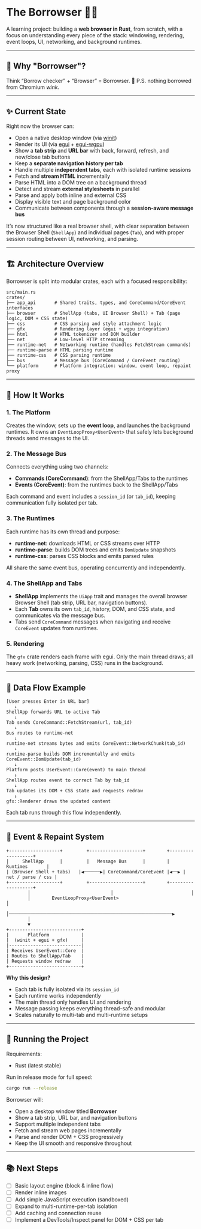 # The Borrowser 🦀🌐

A learning project: building a **web browser in Rust**, from scratch, with a focus on
understanding every piece of the stack: windowing, rendering, event loops, UI, networking, and background runtimes.

---

## 🙋 Why "Borrowser"?

Think “Borrow checker” + “Browser” = Borrowser. 🦀
P.S. nothing borrowed from Chromium *wink*.

---

## ✨ Current State

Right now the browser can:

* Open a native desktop window (via [winit](https://github.com/rust-windowing/winit))
* Render its UI (via [egui](https://github.com/emilk/egui) + [egui-wgpu](https://github.com/emilk/egui/tree/master/crates/egui-wgpu))
* Show a **tab strip** and **URL bar** with back, forward, refresh, and new/close tab buttons
* Keep a **separate navigation history per tab**
* Handle multiple **independent tabs**, each with isolated runtime sessions
* Fetch and **stream HTML** incrementally
* Parse HTML into a DOM tree on a background thread
* Detect and stream **external stylesheets** in parallel
* Parse and apply both inline and external CSS
* Display visible text and page background color
* Communicate between components through a **session-aware message bus**

It’s now structured like a real browser shell, with clear separation between the Browser Shell (`ShellApp`) and individual pages (`Tab`), and with proper session routing between UI, networking, and parsing.

---

## 🏗️ Architecture Overview

Borrowser is split into modular crates, each with a focused responsibility:

```
src/main.rs
crates/
├── app_api       # Shared traits, types, and CoreCommand/CoreEvent interfaces
├── browser       # ShellApp (tabs, UI Browser Shell) + Tab (page logic, DOM + CSS state)
├── css           # CSS parsing and style attachment logic
├── gfx           # Rendering layer (egui + wgpu integration)
├── html          # HTML tokenizer and DOM builder
├── net           # Low-level HTTP streaming
├── runtime-net   # Networking runtime (handles FetchStream commands)
├── runtime-parse # HTML parsing runtime
├── runtime-css   # CSS parsing runtime
├── bus           # Message bus (CoreCommand / CoreEvent routing)
└── platform      # Platform integration: window, event loop, repaint proxy
```

---

## 🧩 How It Works

### 1. The Platform

Creates the window, sets up the **event loop**, and launches the background runtimes.
It owns an `EventLoopProxy<UserEvent>` that safely lets background threads send messages to the UI.

### 2. The Message Bus

Connects everything using two channels:

* **Commands (CoreCommand)**: from the ShellApp/Tabs to the runtimes
* **Events (CoreEvent)**: from the runtimes back to the ShellApp/Tabs

Each command and event includes a `session_id` (or `tab_id`), keeping communication fully isolated per tab.

### 3. The Runtimes

Each runtime has its own thread and purpose:

* **runtime-net**: downloads HTML or CSS streams over HTTP
* **runtime-parse**: builds DOM trees and emits `DomUpdate` snapshots
* **runtime-css**: parses CSS blocks and emits parsed rules

All share the same event bus, operating concurrently and independently.

### 4. The ShellApp and Tabs

* **ShellApp** implements the `UiApp` trait and manages the overall browser Browser Shell (tab strip, URL bar, navigation buttons).
* Each **Tab** owns its own `tab_id`, history, DOM, and CSS state, and communicates via the message bus.
* Tabs send `CoreCommand` messages when navigating and receive `CoreEvent` updates from runtimes.

### 5. Rendering

The `gfx` crate renders each frame with egui.
Only the main thread draws; all heavy work (networking, parsing, CSS) runs in the background.

---

## 🔄 Data Flow Example

```text
[User presses Enter in URL bar]
   ↓
ShellApp forwards URL to active Tab
   ↓
Tab sends CoreCommand::FetchStream(url, tab_id)
   ↓
Bus routes to runtime-net
   ↓
runtime-net streams bytes and emits CoreEvent::NetworkChunk(tab_id)
   ↓
runtime-parse builds DOM incrementally and emits CoreEvent::DomUpdate(tab_id)
   ↓
Platform posts UserEvent::Core(event) to main thread
   ↓
ShellApp routes event to correct Tab by tab_id
   ↓
Tab updates its DOM + CSS state and requests redraw
   ↓
gfx::Renderer draws the updated content
```

Each tab runs through this flow independently.

---

## 🧭 Event & Repaint System

```
+-------------------+         +--------------------+        +-------------------+
|     ShellApp      |         |   Message Bus      |        |    Runtimes       |
| (Browser Shell + tabs)   |◀──────▶| CoreCommand/CoreEvent |◀──▶ | net / parse / css |
+-------------------+         +--------------------+        +-------------------+
        │                              │                             │
        │        EventLoopProxy<UserEvent>                            │
        │─────────────────────────────────────────────────────────────▶
        │
        ▼
+---------------------------+
|       Platform            |
|  (winit + egui + gfx)     |
|---------------------------|
| Receives UserEvent::Core  |
| Routes to ShellApp/Tab    |
| Requests window redraw    |
+---------------------------+
```

**Why this design?**

* Each tab is fully isolated via its `session_id`
* Each runtime works independently
* The main thread only handles UI and rendering
* Message passing keeps everything thread-safe and modular
* Scales naturally to multi-tab and multi-runtime setups

---

## 🚀 Running the Project

Requirements:

* Rust (latest stable)

Run in release mode for full speed:

```bash
cargo run --release
```

Borrowser will:

* Open a desktop window titled **Borrowser**
* Show a tab strip, URL bar, and navigation buttons
* Support multiple independent tabs
* Fetch and stream web pages incrementally
* Parse and render DOM + CSS progressively
* Keep the UI smooth and responsive throughout

---

## 📚 Next Steps

* [ ] Basic layout engine (block & inline flow)
* [ ] Render inline images
* [ ] Add simple JavaScript execution (sandboxed)
* [ ] Expand to multi-runtime-per-tab isolation
* [ ] Add caching and connection reuse
* [ ] Implement a DevTools/Inspect panel for DOM + CSS per tab